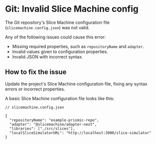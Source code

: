 # Git: Invalid Slice Machine config

The Git repository's Slice Machine configuration file (`slicemachine.config.json`) was not valid.

Any of the following issues could cause this error:

- Missing required properties, such as `repositoryName` and `adapter`.
- Invalid values given to configuration properties.
- Invalid JSON with incorrect syntax.

## How to fix the issue

Update the project's Slice Machine configuration file, fixing any syntax errors or incorrect properties.

A basic Slice Machine configuration file looks like this:

```jsonc
// slicemachine.config.json

{
  "repositoryName": "example-prismic-repo",
  "adapter": "@slicemachine/adapter-next",
  "libraries": ["./src/slices"],
  "localSliceSimulatorURL": "http://localhost:3000/slice-simulator"
}
```
